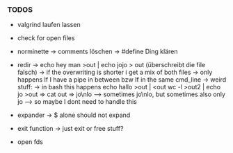 ### TODOS

- valgrind laufen lassen

- check for open files

- norminette
	-> comments löschen
	-> #define Ding klären

- redir
	-> echo hey man >out | echo jojo > out (überschreibt die file falsch)
	  -> if the overwriting is shorter i get a mix of both files
	  -> only happens If I have a pipe in between bzw If in the same cmd_line
	  -> weird stuff:
	  	-> in bash this happens
		echo hallo >out | <out wc -l >out2 | echo jo >out => cat out => jo\nlo
			--> sometimes jo\nlo, but sometimes also only jo
			--> so maybe I dont need to handle this

- expander
	-> $ alone should not expand

- exit function
	-> just exit or free stuff?

- open fds